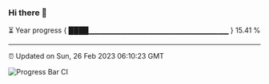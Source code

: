 ### Hi there 👋

⏳ Year progress { ████▁▁▁▁▁▁▁▁▁▁▁▁▁▁▁▁▁▁▁▁▁▁▁▁▁▁ } 15.41 %

---

⏰ Updated on Sun, 26 Feb 2023 06:10:23 GMT

![Progress Bar CI](https://github.com/Shyam-Makwana/GitHub-Actions-Demo/workflows/Progress%20Bar%20CI/badge.svg)
